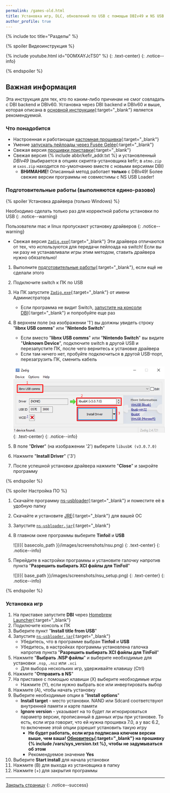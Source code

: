 ```yaml
---
permalink: /games-old.html
title: Установка игр, DLC, обновлений по USB с помощью DBIv49 и NS USB Loader
author_profile: true
---
```

{% include toc title="Разделы" %}

{% spoiler Видеоинструкция %}

{% include youtube.html id="0OMXAYJcTS0" %}
{: .text-center}
{: .notice--info}

{% endspoiler %}

## Важная информация

Эта инструкция для тех, кто по каким-либо причинам не смог совладать с DBI backend и DBIv60. Установка через DBI backend и DBIv60 и выше, которая описана в [основной инструкции](games){:target="_blank"} является рекомендуемой. 

### Что понадобится

* Настроенная и работающая [кастомная прошивка](cfw){:target="_blank"}
* Умение [запускать пейлоады через Fusée Gelée](fusee-gelee){:target="_blank"}
* Свежая версия [прошивки приставки](update-to-latest){:target="_blank"}
* Свежая версия {% include abbr/kefir_addr.txt %} и установленный *DBIv49* (выбирается в опциях скрипта-установщика kefir; в `atmo.zip` и `sxos.zip` находится по-умолчанию вместе с новыми версиями DBI)
   - **ВНИМАНИЕ!** Описанный метод работает **только** с DBIv49! Более свежие версии программы не совместимы с NS USB Loader!

### Подготовительные работы (выполняются едино-разово)
{% spoiler Установка драйвера (только Windows) %}

Необходимо сделать только раз для корректной работы установки по USB 
{: .notice--warning}

Пользователи mac и linux пропускают установку драйверов
{: .notice--warning}

* Свежая версия [`Zadig.exe`](https://zadig.akeo.ie/){:target="_blank"}
Эти драйвера отличаются от тех, что используются для передачи пейлоада на switch! Если вы ни разу не устанавливали игры этим методом, ставить драйвера нужно обязательно!

1. Выполните [подготовительные работы](games#подготовительные-работы){:target="_blank"}, если ещё не сделали этого
1. Подключите switch к ПК по USB 
1. На ПК запустите [`Zadig.exe`](https://zadig.akeo.ie/){:target="_blank"} от имени Администратора 
   * Если программа не видит Switch, [запустите на консоли DBI](hbl){:target="_blank"} и попробуйте еще раз 
1. В верхнем поле (на изображении '1') вы должны увидеть строку "**libnx USB comms**" или "**Nintendo Switch**"
   * Если вместо "**libnx USB comms**" или "**Nintendo Switch**" вы видите "**Unknown Device**", подключите switch в другой USB и перезапустите ПК, после чего вернитесь к установке драйвера 
   * Если там ничего нет, пробуйте подключиться в другой USB-порт, перезагрузить ПК, сменить кабель

   ![](/images/screenshots/zadig_old.png) 
   {: .text-center}
   {: .notice--info}
   
1. В поле "**Driver**" (на изображении '2') выберите `libusbK (v3.0.7.0)`
1. Нажмите "**Install Driver**" ('3')
1. После успешной установки драйвера нажмите "**Close**" и закройте программу 

{% endspoiler %}


{% spoiler Настройка ПО %}

1. Скачайте программу [ns-usbloader](https://github.com/developersu/ns-usbloader/releases/latest){:target="_blank"} и поместите её в удобную папку 
1. Скачайте и установите [JRE](https://java.com/ru/download/){:target="_blank"} для вашей ОС
1. Запустите [`ns-usbloader.jar`](https://github.com/developersu/ns-usbloader/releases/latest){:target="_blank"}
1. В главном окне программы выберите **Tinfoil** и **USB**
    
    ![]({{ basecolo_path }}/images/screenshots/nsu.png) 
    {: .text-center}
    {: .notice--info}

1. Перейдите в настройки программы и установите галочку напротив пункта "**Разрешить выбирать XCI файлы для TinFoil**" 

    ![]({{ base_path }}/images/screenshots/nsu_setup.png) 
    {: .text-center}
    {: .notice--info}
        
{% endspoiler %}

### Установка игр 

1. На приставке запустите **DBI** через [Homebrew Launcher](hbl){:target="_blank"}
1. Подключите консоль к ПК 
1. Выберите пункт "**Install title from USB**"
1. Запустите [`ns-usbloader.jar`](https://github.com/developersu/ns-usbloader/releases/latest){:target="_blank"}
	* Убедитесь, что в программе выбран **Tinfoil** и **USB**
    * Убедитесь, в настройках программы установлена галочка напротив пункта "**Разрешить выбирать XCI файлы для TinFoil**"
1. Нажмите "**Выбрать .NSP файлы**" и выберите необходимые для установки `.nsp`, `.nsz` или `.xci`
	* Для выбора нескольких игр, удерживайте клавишу (Ctrl)
1. Нажмите "**Отправить в NS**"
1. На приставке с помощью клавиши (X) выберите необходимые игры
	* Нажмите (Y), если нужно выбрать все или инвертировать выбор
1. Нажмите (A), чтобы начать установку
1. Выберите необходимые опции в "**Install options**"
	* **Install target** - место установки. NAND или Sdcard соответствуют внутренней памяти и карте памяти
	* **Ignore version** - указывает на то будет ли игнорироваться параметр версии, прописанный в данных игры при установке. То есть, если игра говорит, что ей нужна прошивка 7.0, а у вас 6.2, то включение этой опции рзрешит установить такую игру 
		* **Не будет работать, если игра подписана ключем версии выше, чем ваша! [Обновитесь](update-to-latest){:target="_blank"} на прошивку {% include /vars/sys_version.txt %}, чтобы не задумываться об этом**
		* Рекомендуемое значение **Yes**
1. Выберите **Start install** для начала установки
1. Нажмите (B) для выхода из установщика в папку 
1. Нажмите (+) для закрытия программы

___

[Закрыть страницу](javascript:window.close();)
{: .notice--success}